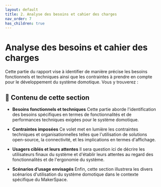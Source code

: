 ```yaml
---
layout: default
title: 2. Analyse des besoins et cahier des charges
nav_order: 7
has_children: true
---
```


# Analyse des besoins et cahier des charges

Cette partie du rapport vise à identifier de manière précise les besoins fonctionnels et techniques ainsi que les contraintes à prendre en compte pour le développement du système domotique. Vous y trouverez :

## 📌 Contenu de cette section

- **Besoins fonctionnels et techniques**
  Cette partie aborde l'identification des besoins spécifiques en termes de fonctionnalités et de performances techniques exigées pour le système domotique.

- **Contraintes imposées**
  Ce volet met en lumière les contraintes techniques et organisationnelles telles que l'utilisation de solutions open-source, la connectivité, et les implications en termes d'affichage.

- **Usagers ciblés et leurs attentes**
  Il sera question ici de décrire les utilisateurs finaux du système et d'établir leurs attentes au regard des fonctionnalités et de l'ergonomie du système.

- **Scénarios d’usage envisagés**
  Enfin, cette section illustrera les divers scénarios d'utilisation du système domotique dans le contexte spécifique du MakerSpace.

